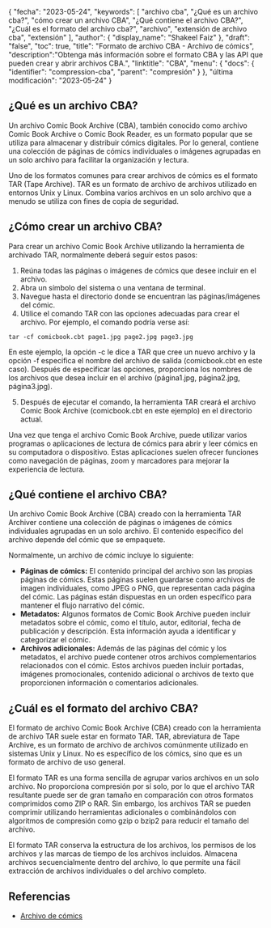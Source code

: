{
"fecha": "2023-05-24",
  "keywords": [
"archivo cba",
"¿Qué es un archivo cba?",
"cómo crear un archivo CBA",
"¿Qué contiene el archivo CBA?",
"¿Cuál es el formato del archivo cba?",
"archivo",
"extensión de archivo cba",
"extensión"
],
  "author": {
"display_name": "Shakeel Faiz"
},
"draft": "false",
"toc": true,
"title": "Formato de archivo CBA - Archivo de cómics",
  "description":"Obtenga más información sobre el formato CBA y las API que pueden crear y abrir archivos CBA.",
"linktitle": "CBA",
  "menu": {
    "docs": {
      "identifier": "compression-cba",
"parent": "compresión"
}
},
"última modificación": "2023-05-24"
}

## ¿Qué es un archivo CBA?

Un archivo Comic Book Archive (CBA), también conocido como archivo Comic Book Archive o Comic Book Reader, es un formato popular que se utiliza para almacenar y distribuir cómics digitales. Por lo general, contiene una colección de páginas de cómics individuales o imágenes agrupadas en un solo archivo para facilitar la organización y lectura.

Uno de los formatos comunes para crear archivos de cómics es el formato TAR (Tape Archive). TAR es un formato de archivo de archivos utilizado en entornos Unix y Linux. Combina varios archivos en un solo archivo que a menudo se utiliza con fines de copia de seguridad.

## ¿Cómo crear un archivo CBA?

Para crear un archivo Comic Book Archive utilizando la herramienta de archivado TAR, normalmente deberá seguir estos pasos:

1. Reúna todas las páginas o imágenes de cómics que desee incluir en el archivo.
2. Abra un símbolo del sistema o una ventana de terminal.
3. Navegue hasta el directorio donde se encuentran las páginas/imágenes del cómic.
4. Utilice el comando TAR con las opciones adecuadas para crear el archivo. Por ejemplo, el comando podría verse así:

```
tar -cf comicbook.cbt page1.jpg page2.jpg page3.jpg
```

En este ejemplo, la opción -c le dice a TAR que cree un nuevo archivo y la opción -f especifica el nombre del archivo de salida (comicbook.cbt en este caso). Después de especificar las opciones, proporciona los nombres de los archivos que desea incluir en el archivo (página1.jpg, página2.jpg, página3.jpg).

5. Después de ejecutar el comando, la herramienta TAR creará el archivo Comic Book Archive (comicbook.cbt en este ejemplo) en el directorio actual.

Una vez que tenga el archivo Comic Book Archive, puede utilizar varios programas o aplicaciones de lectura de cómics para abrir y leer cómics en su computadora o dispositivo. Estas aplicaciones suelen ofrecer funciones como navegación de páginas, zoom y marcadores para mejorar la experiencia de lectura.

## ¿Qué contiene el archivo CBA?

Un archivo Comic Book Archive (CBA) creado con la herramienta TAR Archiver contiene una colección de páginas o imágenes de cómics individuales agrupadas en un solo archivo. El contenido específico del archivo depende del cómic que se empaquete.

Normalmente, un archivo de cómic incluye lo siguiente:

- **Páginas de cómics:** El contenido principal del archivo son las propias páginas de cómics. Estas páginas suelen guardarse como archivos de imagen individuales, como JPEG o PNG, que representan cada página del cómic. Las páginas están dispuestas en un orden específico para mantener el flujo narrativo del cómic.
- **Metadatos:** Algunos formatos de Comic Book Archive pueden incluir metadatos sobre el cómic, como el título, autor, editorial, fecha de publicación y descripción. Esta información ayuda a identificar y categorizar el cómic.
- **Archivos adicionales:** Además de las páginas del cómic y los metadatos, el archivo puede contener otros archivos complementarios relacionados con el cómic. Estos archivos pueden incluir portadas, imágenes promocionales, contenido adicional o archivos de texto que proporcionen información o comentarios adicionales.

## ¿Cuál es el formato del archivo CBA?

El formato de archivo Comic Book Archive (CBA) creado con la herramienta de archivo TAR suele estar en formato TAR. TAR, abreviatura de Tape Archive, es un formato de archivo de archivos comúnmente utilizado en sistemas Unix y Linux. No es específico de los cómics, sino que es un formato de archivo de uso general.

El formato TAR es una forma sencilla de agrupar varios archivos en un solo archivo. No proporciona compresión por sí solo, por lo que el archivo TAR resultante puede ser de gran tamaño en comparación con otros formatos comprimidos como ZIP o RAR. Sin embargo, los archivos TAR se pueden comprimir utilizando herramientas adicionales o combinándolos con algoritmos de compresión como gzip o bzip2 para reducir el tamaño del archivo.

El formato TAR conserva la estructura de los archivos, los permisos de los archivos y las marcas de tiempo de los archivos incluidos. Almacena archivos secuencialmente dentro del archivo, lo que permite una fácil extracción de archivos individuales o del archivo completo.

## Referencias
* [Archivo de cómics](https://en.wikipedia.org/wiki/Comic_book_archive)

